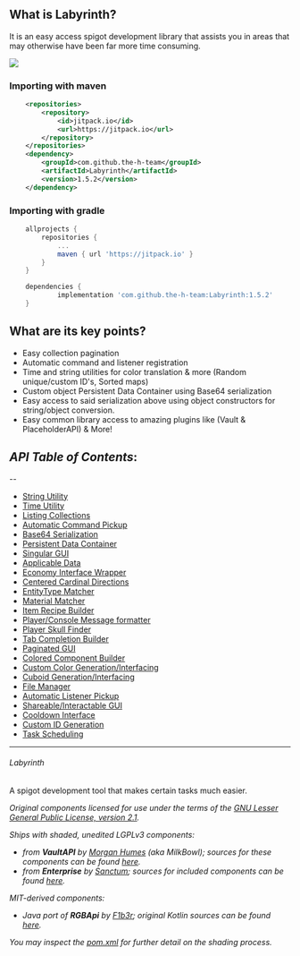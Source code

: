 ## What is Labyrinth?
It is an easy access spigot development library that assists you in areas that may otherwise have been far more time consuming.



[![](https://jitpack.io/v/the-h-team/Labyrinth.svg)](https://jitpack.io/#the-h-team/Labyrinth)
### Importing with maven
```xml
	<repositories>
		<repository>
		    <id>jitpack.io</id>
		    <url>https://jitpack.io</url>
		</repository>
	</repositories>
  	<dependency>
	    <groupId>com.github.the-h-team</groupId>
	    <artifactId>Labyrinth</artifactId>
	    <version>1.5.2</version>
	</dependency>
```
### Importing with gradle
```gradle
	allprojects {
		repositories {
			...
			maven { url 'https://jitpack.io' }
		}
	}

	dependencies {
	        implementation 'com.github.the-h-team:Labyrinth:1.5.2'
	}
```

## What are its key points?
+ Easy collection pagination
+ Automatic command and listener registration
+ Time and string utilities for color translation & more (Random unique/custom ID's, Sorted maps)
+ Custom object Persistent Data Container using Base64 serialization
+ Easy access to said serialization above using object constructors for string/object conversion.
+ Easy common library access to amazing plugins like (Vault & PlaceholderAPI)
& More!


_API Table of Contents_:
--
--
  - [String Utility](https://github.com/the-h-team/Labyrinth/wiki/StringUtils-first-dive)
  - [Time Utility](https://github.com/the-h-team/Labyrinth/wiki/Get-with-the-times)
  - [Listing Collections](https://github.com/the-h-team/Labyrinth/wiki/PaginatedList-Example)
  - [Automatic Command Pickup]()
  - [Base64 Serialization]()
  - [Persistent Data Container]()
  - [Singular GUI](https://github.com/the-h-team/Labyrinth/wiki/Singular-GUI)
  - [Applicable Data]()
  - [Economy Interface Wrapper]()
  - [Centered Cardinal Directions]()
  - [EntityType Matcher]()
  - [Material Matcher]()
  - [Item Recipe Builder]()
  - [Player/Console Message formatter]()
  - [Player Skull Finder]()
  - [Tab Completion Builder]()
  - [Paginated GUI](https://github.com/the-h-team/Labyrinth/wiki/Paginated-GUI)
  - [Colored Component Builder]()
  - [Custom Color Generation/Interfacing]()
  - [Cuboid Generation/Interfacing]()
  - [File Manager]()
  - [Automatic Listener Pickup]()
  - [Shareable/Interactable GUI]()
  - [Cooldown Interface](https://github.com/the-h-team/Labyrinth/wiki/Cooldowns)
  - [Custom ID Generation](https://github.com/the-h-team/Labyrinth/wiki/StringUtils-first-dive#2-regex-matching)
  - [Task Scheduling](https://github.com/the-h-team/Labyrinth/wiki/Task-Scheduling)
---
###### Labyrinth
A spigot development tool that makes certain tasks much easier.

*Original components licensed for use under the terms of the [GNU Lesser General Public License, version 2.1](https://www.gnu.org/licenses/old-licenses/lgpl-2.1.en.html).*

*Ships with shaded, unedited LGPLv3 components:*
- *from **VaultAPI** by [Morgan Humes](https://github.com/MilkBowl/) (aka MilkBowl); sources for these components can be found [here](https://github.com/MilkBowl/VaultAPI/).*
- *from **Enterprise** by [Sanctum](https://github.com/the-h-team/); sources for included components can be found [here](https://github.com/the-h-team/Enterprise).*

*MIT-derived components:*
- *Java port of **RGBApi** by [F1b3r](https://github.com/F1b3rDEV); original Kotlin sources can be found [here](https://github.com/F1b3rDEV/minecraft-spigot-rgb-chat-support).*

*You may inspect the [pom.xml](./pom.xml) for further detail on the shading process.*

